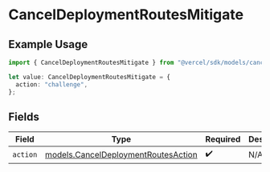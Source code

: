 # CancelDeploymentRoutesMitigate

## Example Usage

```typescript
import { CancelDeploymentRoutesMitigate } from "@vercel/sdk/models/canceldeploymentop.js";

let value: CancelDeploymentRoutesMitigate = {
  action: "challenge",
};
```

## Fields

| Field                                                                            | Type                                                                             | Required                                                                         | Description                                                                      |
| -------------------------------------------------------------------------------- | -------------------------------------------------------------------------------- | -------------------------------------------------------------------------------- | -------------------------------------------------------------------------------- |
| `action`                                                                         | [models.CancelDeploymentRoutesAction](../models/canceldeploymentroutesaction.md) | :heavy_check_mark:                                                               | N/A                                                                              |